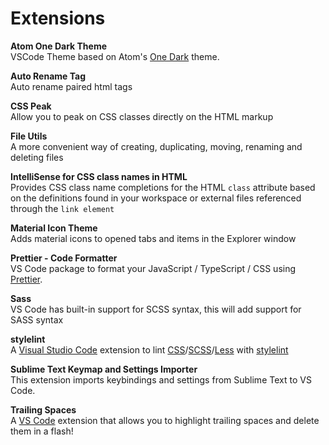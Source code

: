 # Extensions

**Atom One Dark Theme**  
VSCode Theme based on Atom's [One Dark](https://github.com/atom/one-dark-syntax) theme.

**Auto Rename Tag**  
Auto rename paired html tags

**CSS Peak**  
Allow you to peak on CSS classes directly on the HTML markup

**File Utils**  
A more convenient way of creating, duplicating, moving, renaming and deleting files

**IntelliSense for CSS class names in HTML**  
Provides CSS class name completions for the HTML `class` attribute based on the definitions found in your workspace or external files referenced through the `link element`

**Material Icon Theme**  
Adds material icons to opened tabs and items in the Explorer window

**Prettier - Code Formatter**  
VS Code package to format your JavaScript / TypeScript / CSS using [Prettier](https://github.com/prettier/prettier).

**Sass**  
VS Code has built-in support for SCSS syntax, this will add support for SASS syntax

**stylelint**  
A [Visual Studio Code](https://code.visualstudio.com/) extension to lint [CSS](https://www.w3.org/Style/CSS/)/[SCSS](https://sass-lang.com/documentation/file.SASS_REFERENCE.html#syntax)/[Less](http://lesscss.org/) with [stylelint](https://stylelint.io/)

**Sublime Text Keymap and Settings Importer**  
This extension imports keybindings and settings from Sublime Text to VS Code.

**Trailing Spaces**  
A [VS Code](https://code.visualstudio.com/) extension that allows you to highlight trailing spaces and delete them in a flash!

